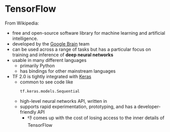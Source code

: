 # <logos-tensorflow /> TensorFlow

From Wikipedia:
- free and open-source software library for machine learning and artificial intelligence. 
- developed by the [Google Brain](https://en.wikipedia.org/wiki/Google_Brain) team
- can be used across a range of tasks but has a particular focus on training and 
  inference of **deep neural networks**
- usable in many different languages
  * primarily Python
  * has bindings for other mainstream languages 
    <span class="bg-gray-100 p-2 rounded-3xl">
      <logos-javascript /> <logos-c-plusplus /> <logos-java /> <logos-scala />
      <logos-c-sharp /> <logos-r-lang /> <logos-ruby /> <logos-rust />
    </span>
- TF 2.0 is tightly integrated with [Keras](https://keras.io/)
  * common to see code like
    ```py
    tf.keras.models.Sequential
    ```
  * high-level neural networks API, written in <logos-python />
  * supports rapid experimentation, prototyping, and has a developer-friendly API
    + 👎 comes up with the cost of losing access to the inner details of TensorFlow
